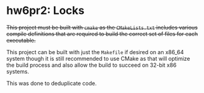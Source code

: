# hw6pr2: Locks

~~This project must be built with `cmake` as the `CMakeLists.txt` includes various compile definitions that are required to build the correct set of files for each executable.~~

This project can be built with just the `Makefile` if desired on an x86_64 system though it is still recommended to use CMake as that will optimize the build process and also allow the build to succeed on 32-bit x86 systems.

This was done to deduplicate code.


